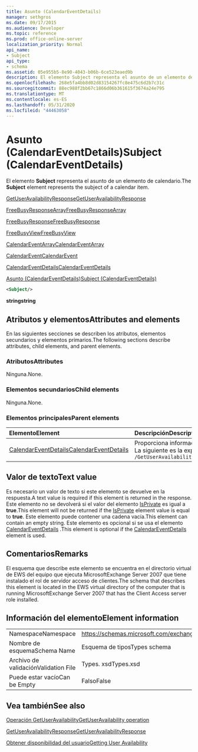 ```yaml
---
title: Asunto (CalendarEventDetails)
manager: sethgros
ms.date: 09/17/2015
ms.audience: Developer
ms.topic: reference
ms.prod: office-online-server
localization_priority: Normal
api_name:
- Subject
api_type:
- schema
ms.assetid: 05e955b5-8e90-4043-b06b-6ce523eaed9b
description: El elemento Subject representa el asunto de un elemento de calendario.
ms.openlocfilehash: 268e5fa4bb8d02d83154267fc8e475c6d2b7c31c
ms.sourcegitcommit: 88ec988f2bb67c1866d06b361615f3674a24e795
ms.translationtype: MT
ms.contentlocale: es-ES
ms.lasthandoff: 05/31/2020
ms.locfileid: "44463058"
---
```

# <a name="subject-calendareventdetails"></a><span data-ttu-id="9e638-103">Asunto (CalendarEventDetails)</span><span class="sxs-lookup"><span data-stu-id="9e638-103">Subject (CalendarEventDetails)</span></span>

<span data-ttu-id="9e638-104">El elemento **Subject** representa el asunto de un elemento de calendario.</span><span class="sxs-lookup"><span data-stu-id="9e638-104">The **Subject** element represents the subject of a calendar item.</span></span> 
  
[<span data-ttu-id="9e638-105">GetUserAvailabilityResponse</span><span class="sxs-lookup"><span data-stu-id="9e638-105">GetUserAvailabilityResponse</span></span>](getuseravailabilityresponse.md)
  
[<span data-ttu-id="9e638-106">FreeBusyResponseArray</span><span class="sxs-lookup"><span data-stu-id="9e638-106">FreeBusyResponseArray</span></span>](freebusyresponsearray.md)
  
[<span data-ttu-id="9e638-107">FreeBusyResponse</span><span class="sxs-lookup"><span data-stu-id="9e638-107">FreeBusyResponse</span></span>](freebusyresponse.md)
  
[<span data-ttu-id="9e638-108">FreeBusyView</span><span class="sxs-lookup"><span data-stu-id="9e638-108">FreeBusyView</span></span>](freebusyview.md)
  
[<span data-ttu-id="9e638-109">CalendarEventArray</span><span class="sxs-lookup"><span data-stu-id="9e638-109">CalendarEventArray</span></span>](calendareventarray.md)
  
[<span data-ttu-id="9e638-110">CalendarEvent</span><span class="sxs-lookup"><span data-stu-id="9e638-110">CalendarEvent</span></span>](calendarevent.md)
  
[<span data-ttu-id="9e638-111">CalendarEventDetails</span><span class="sxs-lookup"><span data-stu-id="9e638-111">CalendarEventDetails</span></span>](calendareventdetails.md)
  
[<span data-ttu-id="9e638-112">Asunto (CalendarEventDetails)</span><span class="sxs-lookup"><span data-stu-id="9e638-112">Subject (CalendarEventDetails)</span></span>](subject-calendareventdetails.md)
  
```xml
<Subject/>
```

 <span data-ttu-id="9e638-113">**string**</span><span class="sxs-lookup"><span data-stu-id="9e638-113">**string**</span></span>
## <a name="attributes-and-elements"></a><span data-ttu-id="9e638-114">Atributos y elementos</span><span class="sxs-lookup"><span data-stu-id="9e638-114">Attributes and elements</span></span>

<span data-ttu-id="9e638-115">En las siguientes secciones se describen los atributos, elementos secundarios y elementos primarios.</span><span class="sxs-lookup"><span data-stu-id="9e638-115">The following sections describe attributes, child elements, and parent elements.</span></span>
  
### <a name="attributes"></a><span data-ttu-id="9e638-116">Atributos</span><span class="sxs-lookup"><span data-stu-id="9e638-116">Attributes</span></span>

<span data-ttu-id="9e638-117">Ninguna.</span><span class="sxs-lookup"><span data-stu-id="9e638-117">None.</span></span>
  
### <a name="child-elements"></a><span data-ttu-id="9e638-118">Elementos secundarios</span><span class="sxs-lookup"><span data-stu-id="9e638-118">Child elements</span></span>

<span data-ttu-id="9e638-119">Ninguna.</span><span class="sxs-lookup"><span data-stu-id="9e638-119">None.</span></span>
  
### <a name="parent-elements"></a><span data-ttu-id="9e638-120">Elementos principales</span><span class="sxs-lookup"><span data-stu-id="9e638-120">Parent elements</span></span>

|<span data-ttu-id="9e638-121">**Elemento**</span><span class="sxs-lookup"><span data-stu-id="9e638-121">**Element**</span></span>|<span data-ttu-id="9e638-122">**Descripción**</span><span class="sxs-lookup"><span data-stu-id="9e638-122">**Description**</span></span>|
|:-----|:-----|
|[<span data-ttu-id="9e638-123">CalendarEventDetails</span><span class="sxs-lookup"><span data-stu-id="9e638-123">CalendarEventDetails</span></span>](calendareventdetails.md) <br/> |<span data-ttu-id="9e638-124">Proporciona información adicional para un evento de calendario.</span><span class="sxs-lookup"><span data-stu-id="9e638-124">Provides additional information for a calendar event.</span></span>  <br/> <span data-ttu-id="9e638-125">La siguiente es la expresión XPath a este elemento:</span><span class="sxs-lookup"><span data-stu-id="9e638-125">The following is the XPath expression to this element:</span></span>  <br/>  `/GetUserAvailabilityResponse/FreeBusyResponseArray/FreeBusyResponse/FreeBusyView/CalendarEventArray/CalendarEvent[i]/CalendarEventDetails` <br/> |
   
## <a name="text-value"></a><span data-ttu-id="9e638-126">Valor de texto</span><span class="sxs-lookup"><span data-stu-id="9e638-126">Text value</span></span>

<span data-ttu-id="9e638-127">Es necesario un valor de texto si este elemento se devuelve en la respuesta.</span><span class="sxs-lookup"><span data-stu-id="9e638-127">A text value is required if this element is returned in the response.</span></span> <span data-ttu-id="9e638-128">Este elemento no se devolverá si el valor del elemento [IsPrivate](isprivate.md) es igual a **true**.</span><span class="sxs-lookup"><span data-stu-id="9e638-128">This element will not be returned if the [IsPrivate](isprivate.md) element value is equal to **true**.</span></span> <span data-ttu-id="9e638-129">Este elemento puede contener una cadena vacía.</span><span class="sxs-lookup"><span data-stu-id="9e638-129">This element can contain an empty string.</span></span> <span data-ttu-id="9e638-130">Este elemento es opcional si se usa el elemento [CalendarEventDetails](calendareventdetails.md) .</span><span class="sxs-lookup"><span data-stu-id="9e638-130">This element is optional if the [CalendarEventDetails](calendareventdetails.md) element is used.</span></span> 
  
## <a name="remarks"></a><span data-ttu-id="9e638-131">Comentarios</span><span class="sxs-lookup"><span data-stu-id="9e638-131">Remarks</span></span>

<span data-ttu-id="9e638-132">El esquema que describe este elemento se encuentra en el directorio virtual de EWS del equipo que ejecuta MicrosoftExchange Server 2007 que tiene instalado el rol de servidor acceso de clientes.</span><span class="sxs-lookup"><span data-stu-id="9e638-132">The schema that describes this element is located in the EWS virtual directory of the computer that is running MicrosoftExchange Server 2007 that has the Client Access server role installed.</span></span>
  
## <a name="element-information"></a><span data-ttu-id="9e638-133">Información del elemento</span><span class="sxs-lookup"><span data-stu-id="9e638-133">Element information</span></span>

|||
|:-----|:-----|
|<span data-ttu-id="9e638-134">Namespace</span><span class="sxs-lookup"><span data-stu-id="9e638-134">Namespace</span></span>  <br/> |https://schemas.microsoft.com/exchange/services/2006/types  <br/> |
|<span data-ttu-id="9e638-135">Nombre de esquema</span><span class="sxs-lookup"><span data-stu-id="9e638-135">Schema Name</span></span>  <br/> |<span data-ttu-id="9e638-136">Esquema de tipos</span><span class="sxs-lookup"><span data-stu-id="9e638-136">Types schema</span></span>  <br/> |
|<span data-ttu-id="9e638-137">Archivo de validación</span><span class="sxs-lookup"><span data-stu-id="9e638-137">Validation File</span></span>  <br/> |<span data-ttu-id="9e638-138">Types. xsd</span><span class="sxs-lookup"><span data-stu-id="9e638-138">Types.xsd</span></span>  <br/> |
|<span data-ttu-id="9e638-139">Puede estar vacío</span><span class="sxs-lookup"><span data-stu-id="9e638-139">Can be Empty</span></span>  <br/> |<span data-ttu-id="9e638-140">Falso</span><span class="sxs-lookup"><span data-stu-id="9e638-140">False</span></span>  <br/> |
   
## <a name="see-also"></a><span data-ttu-id="9e638-141">Vea también</span><span class="sxs-lookup"><span data-stu-id="9e638-141">See also</span></span>



[<span data-ttu-id="9e638-142">Operación GetUserAvailability</span><span class="sxs-lookup"><span data-stu-id="9e638-142">GetUserAvailability operation</span></span>](getuseravailability-operation.md)
  
[<span data-ttu-id="9e638-143">GetUserAvailabilityResponse</span><span class="sxs-lookup"><span data-stu-id="9e638-143">GetUserAvailabilityResponse</span></span>](getuseravailabilityresponse.md)


[<span data-ttu-id="9e638-144">Obtener disponibilidad del usuario</span><span class="sxs-lookup"><span data-stu-id="9e638-144">Getting User Availability</span></span>](https://msdn.microsoft.com/library/d4133fcb-9b0f-4e6b-aadf-a389da83516a%28Office.15%29.aspx)

